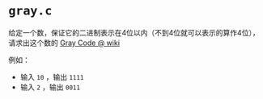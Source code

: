 # `gray.c`

给定一个数，保证它的二进制表示在4位以内（不到4位就可以表示的算作4位），请求出这个数的 [Gray Code @ wiki](https://en.wikipedia.org/wiki/Gray_code)

例如：
- 输入 `10` ，输出 `1111`
- 输入 `2` ，输出 `0011`
